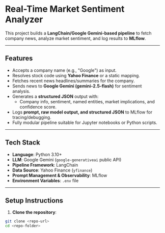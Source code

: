 # Real-Time Market Sentiment Analyzer

This project builds a **LangChain/Google Gemini-based pipeline** to fetch company news, analyze market sentiment, and log results to **MLflow**.

---

## Features

- Accepts a company name (e.g., "Google") as input.
- Resolves stock code using **Yahoo Finance** or a static mapping.
- Fetches recent news headlines/summaries for the company.
- Sends news to **Google Gemini (gemini-2.5-flash)** for sentiment analysis.
- Generates a **structured JSON** output with:
  - Company info, sentiment, named entities, market implications, and confidence score.
- Logs **prompt, raw model output, and structured JSON** to MLflow for tracing/debugging.
- Fully modular pipeline suitable for Jupyter notebooks or Python scripts.

---

## Tech Stack

- **Language**: Python 3.10+  
- **LLM**: Google Gemini (`google-generativeai` public API)  
- **Pipeline Framework**: LangChain  
- **Data Source**: Yahoo Finance (`yfinance`)  
- **Prompt Management & Observability**: MLflow  
- **Environment Variables**: `.env` file  

---

## Setup Instructions

1. **Clone the repository**:

```bash
git clone <repo-url>
cd <repo-folder>